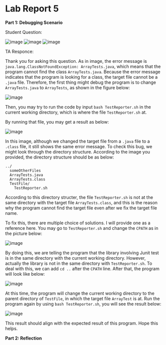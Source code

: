 # **Lab Report 5**

**Part 1: Debugging Scenario**

Student Question:

![image](https://github.com/ZTKZTK13/cse15l-lab-reports/assets/108479377/25ca22e3-2c00-4a5f-9721-b05368984ac4)
![image](https://github.com/ZTKZTK13/cse15l-lab-reports/assets/108479377/f2542d92-bdd1-48bf-b441-d520b83017bd)
![image](https://github.com/ZTKZTK13/cse15l-lab-reports/assets/108479377/4099fde0-a56b-437f-a7cf-576210754605)

TA Responce:

Thank you for asking this question.
As in image, the error message is `java.lang.ClassNotFoundException: ArrayTests.java`, which means that the program cannot find the class `ArrayTests.java`. Because the error message indicates that the program is looking for a class, the target file cannot be a `.java` file.
Therefore, the first thing might debug the program is to change `ArrayTests.java` to `ArrayTests`, as shown in the figure below:

![image](https://github.com/ZTKZTK13/cse15l-lab-reports/assets/108479377/227d81e5-f166-4aaa-96d1-132b7463dabf)

Then, you may try to run the code by input `bash TestReporter.sh` in the current working directory, which is where the file `TestReporter.sh` at.

By running that file, you may get a result as below:

![image](https://github.com/ZTKZTK13/cse15l-lab-reports/assets/108479377/4edd74ff-762c-4a58-94d6-996abd2137e4)

In this image, although we changed the target file from a `.java` file to a `.class` file, it still shows the same error message.
To check this bug, we might look through the directory structure. According to the image you provided, the directory structure should be as below:

```
../
  someOtherFiles
  ArrayTests.java
  ArrayTests.class
  TestFile/
    TestReporter.sh
```

According to this directory structer, the file `TestReporter.sh` is not at the same directory with the target file `ArrayTests.class`, and this is the reason why the program cannot find the target file even after we fix the target file name.

To fix this, there are multiple choice of solutions. I will provide one as a reference here. You may go to `TestReporter.sh` and change the `CPATH` as in the picture below:

![image](https://github.com/ZTKZTK13/cse15l-lab-reports/assets/108479377/4d405d40-5640-4ffa-9260-c6b13de30c2a)

By doing this, we are telling the program that the library involving Junit test is in the same directory with the current working directory. 
However, actually the library is not in the same directory with `TestReporter.sh`. 
To deal with this, we can add `cd ..` after the `CPATH` line. After that, the program will look like below:

![image](https://github.com/ZTKZTK13/cse15l-lab-reports/assets/108479377/cd7e1cc9-ff7a-4f79-a2ae-d066b06f95a6)

At this time, the program will change the current working directory to the parent directory of `TestFile`, in which the target file `ArrayTest` is at. 
Run the program again by using `bash TestReporter.sh`, you will see the result below:

![image](https://github.com/ZTKZTK13/cse15l-lab-reports/assets/108479377/f9134674-9797-4052-a25e-edea9106d190)

This result should align with the expected result of this program. Hope this helps.

**Part 2: Reflection**

